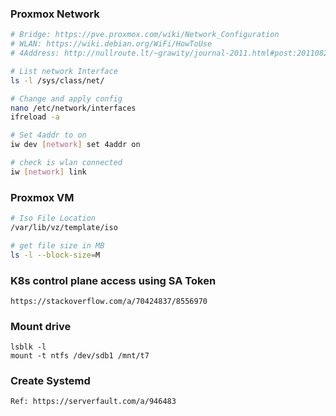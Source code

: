 ### Proxmox Network
```sh
# Bridge: https://pve.proxmox.com/wiki/Network_Configuration
# WLAN: https://wiki.debian.org/WiFi/HowToUse
# 4Address: http://nullroute.lt/~grawity/journal-2011.html#post:20110826

# List network Interface
ls -l /sys/class/net/

# Change and apply config
nano /etc/network/interfaces
ifreload -a

# Set 4addr to on
iw dev [network] set 4addr on

# check is wlan connected
iw [network] link
```

### Proxmox VM
```sh
# Iso File Location
/var/lib/vz/template/iso

# get file size in MB
ls -l --block-size=M
```

### K8s control plane access using SA Token
```
https://stackoverflow.com/a/70424837/8556970
```

### Mount drive
```
lsblk -l
mount -t ntfs /dev/sdb1 /mnt/t7  
```

### Create Systemd
```
Ref: https://serverfault.com/a/946483
```
